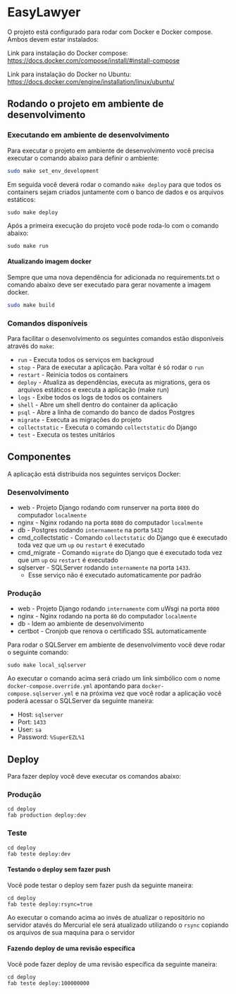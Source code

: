 # EasyLawyer

O projeto está configurado para rodar com Docker e Docker compose. Ambos devem estar instalados:

Link para instalação do Docker compose:
https://docs.docker.com/compose/install/#install-compose

Link para instalação do Docker no Ubuntu:
https://docs.docker.com/engine/installation/linux/ubuntu/

## Rodando o projeto em ambiente de desenvolvimento

### Executando em ambiente de desenvolvimento

Para executar o projeto em ambiente de desenvolvimento você precisa executar o comando abaixo para definir o ambiente:

```bash
sudo make set_env_development
```

Em seguida você deverá rodar o comando `make deploy` para que todos os containers sejam criados juntamente com o banco de dados e os arquivos estáticos:

```
sudo make deploy
```

Após a primeira execução do projeto você pode roda-lo com o comando abaixo:

```
sudo make run
```

#### Atualizando imagem docker

Sempre que uma nova dependência for adicionada no requirements.txt o comando abaixo deve ser executado para gerar novamente a imagem docker.

```bash
sudo make build
```

### Comandos disponíveis

Para facilitar o desenvolvimento os seguintes comandos estão disponíveis através do `make`:

- `run` - Executa todos os serviços em backgroud
- `stop` - Para de executar a aplicação. Para voltar é só rodar o `run`
- `restart` - Reinicia todos os containers
- `deploy` - Atualiza as dependências, executa as migrations, gera os arquivos estáticos e executa a aplicação (make run)
- `logs` - Exibe todos os logs de todos os containers
- `shell` - Abre um shell dentro do container da aplicação
- `psql` - Abre a linha de comando do banco de dados Postgres
- `migrate` - Executa as migrações do projeto
- `collectstatic` - Executa o comando `collectstatic` do Django
- `test` - Executa os testes unitários

## Componentes

A aplicação está distribuida nos seguintes serviços Docker:

### Desenvolvimento

- web - Projeto Django rodando com runserver na porta `8000` do computador `localmente`
- nginx - Nginx rodando na porta `8080` do computador `localmente`
- db - Postgres rodando `internamente` na porta `5432`
- cmd_collectstatic - Comando `collectstatic` do Django que é executado toda vez que um `up` ou `restart` é executado
- cmd_migrate - Comando `migrate` do Django que é executado toda vez que um `up` ou `restart` é executado
- sqlserver - SQLServer rodando `internamente` na porta `1433`.
  - Esse serviço não é executado automaticamente por padrão

### Produção

- web - Projeto Django rodando `internamente` com uWsgi na porta `8000`
- nginx - Nginx rodando na porta `80` do computador `localmente`
- db - Idem ao ambiente de desenvolvimento
- certbot - Cronjob que renova o certificado SSL automaticamente

Para rodar o SQLServer em ambiente de desenvolvimento você deve rodar o seguinte comando:

```
sudo make local_sqlserver
```

Ao executar o comando acima será criado um link simbólico com o nome `docker-compose.override.yml` apontando para `docker-compose.sqlserver.yml` e na próxima vez que você rodar a aplicação você poderá acessar o SQLServer da seguinte maneira:

- Host: `sqlserver`
- Port:  `1433`
- User: `sa`
- Password: `%SuperEZL%1`



## Deploy

Para fazer deploy você deve executar os comandos abaixo:

### Produção
```
cd deploy
fab production deploy:dev
```

### Teste
```
cd deploy
fab teste deploy:dev
```

#### Testando o deploy sem fazer push

Você pode testar o deploy sem fazer push da seguinte maneira:

```
cd deploy
fab teste deploy:rsync=true
```

Ao executar o comando acima ao invés de atualizar o repositório no servidor atavés do Mercurial ele será atualizado utilizando o `rsync` copiando os arquivos de sua maquina para o servidor


#### Fazendo deploy de uma revisão específica

Você pode fazer deploy de uma revisão específica da seguinte maneira:

```
cd deploy
fab teste deploy:100000000
```
